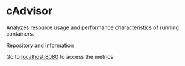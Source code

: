# cAdvisor
Analyzes resource usage and performance characteristics of running containers.

[Repository and information](https://github.com/google/cadvisor)

Go to [localhost:8080](http://localhost:8080) to access the metrics
